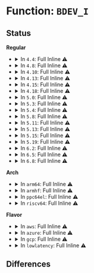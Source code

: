 # Function: <code>BDEV_I</code>

## Status
<b>Regular</b>
<ul>
<li>
<details>
<summary>In <code>4.4</code>: Full Inline ⚠️</summary>

**Collision:** Unique Static

**Inline:** Full

**Transformation:** False

**Instances:**

```
In fs/block_dev.c (ffffffff81247246)
Location: fs/block_dev.c:42
Inline: True
Inline callers:
  - fs/block_dev.c:bdev_i_callback
```
</details>
</li>
<li>
<details>
<summary>In <code>4.8</code>: Full Inline ⚠️</summary>

**Collision:** Unique Static

**Inline:** Full

**Transformation:** False

**Instances:**

```
In fs/block_dev.c (ffffffff8126fac6)
Location: fs/block_dev.c:43
Inline: True
Inline callers:
  - fs/block_dev.c:bdev_i_callback
```
</details>
</li>
<li>
<details>
<summary>In <code>4.10</code>: Full Inline ⚠️</summary>

**Collision:** Unique Static

**Inline:** Full

**Transformation:** False

**Instances:**

```
In fs/block_dev.c (ffffffff81282cc6)
Location: fs/block_dev.c:45
Inline: True
Inline callers:
  - fs/block_dev.c:bdev_i_callback
```
</details>
</li>
<li>
<details>
<summary>In <code>4.13</code>: Full Inline ⚠️</summary>

**Collision:** Unique Static

**Inline:** Full

**Transformation:** False

**Instances:**

```
In fs/block_dev.c (ffffffff81290636)
Location: fs/block_dev.c:46
Inline: True
Inline callers:
  - fs/block_dev.c:bdev_i_callback
```
</details>
</li>
<li>
<details>
<summary>In <code>4.15</code>: Full Inline ⚠️</summary>

**Collision:** Unique Static

**Inline:** Full

**Transformation:** False

**Instances:**

```
In fs/block_dev.c (ffffffff812b32f6)
Location: fs/block_dev.c:46
Inline: True
Inline callers:
  - fs/block_dev.c:bdev_i_callback
```
</details>
</li>
<li>
<details>
<summary>In <code>4.18</code>: Full Inline ⚠️</summary>

**Collision:** Unique Static

**Inline:** Full

**Transformation:** False

**Instances:**

```
In fs/block_dev.c (ffffffff812dde63)
Location: fs/block_dev.c:46
Inline: True
Inline callers:
  - fs/block_dev.c:iterate_bdevs
  - fs/block_dev.c:blkdev_fallocate
  - fs/block_dev.c:blkdev_releasepage
  - fs/block_dev.c:block_ioctl
  - fs/block_dev.c:blkdev_close
  - fs/block_dev.c:bdget
  - fs/block_dev.c:bdev_set
  - fs/block_dev.c:bdev_test
  - fs/block_dev.c:bdev_evict_inode
  - fs/block_dev.c:bdev_i_callback
  - fs/block_dev.c:blkdev_fsync
  - fs/block_dev.c:blkdev_direct_IO
  - fs/block_dev.c:__blkdev_direct_IO_simple
```
</details>
</li>
<li>
<details>
<summary>In <code>5.0</code>: Full Inline ⚠️</summary>

**Collision:** Unique Static

**Inline:** Full

**Transformation:** False

**Instances:**

```
In fs/block_dev.c (ffffffff812f3453)
Location: fs/block_dev.c:46
Inline: True
Inline callers:
  - fs/block_dev.c:iterate_bdevs
  - fs/block_dev.c:blkdev_fallocate
  - fs/block_dev.c:blkdev_releasepage
  - fs/block_dev.c:block_ioctl
  - fs/block_dev.c:blkdev_close
  - fs/block_dev.c:bdget
  - fs/block_dev.c:bdev_set
  - fs/block_dev.c:bdev_test
  - fs/block_dev.c:bdev_evict_inode
  - fs/block_dev.c:bdev_i_callback
  - fs/block_dev.c:blkdev_fsync
  - fs/block_dev.c:blkdev_direct_IO
  - fs/block_dev.c:__blkdev_direct_IO_simple
```
</details>
</li>
<li>
<details>
<summary>In <code>5.3</code>: Full Inline ⚠️</summary>

**Collision:** Unique Static

**Inline:** Full

**Transformation:** False

**Instances:**

```
In fs/block_dev.c (ffffffff81314eca)
Location: fs/block_dev.c:46
Inline: True
Inline callers:
  - fs/block_dev.c:iterate_bdevs
  - fs/block_dev.c:blkdev_fallocate
  - fs/block_dev.c:blkdev_releasepage
  - fs/block_dev.c:block_ioctl
  - fs/block_dev.c:blkdev_close
  - fs/block_dev.c:bdget
  - fs/block_dev.c:bdev_set
  - fs/block_dev.c:bdev_test
  - fs/block_dev.c:bdev_evict_inode
  - fs/block_dev.c:bdev_free_inode
  - fs/block_dev.c:blkdev_fsync
  - fs/block_dev.c:__blkdev_direct_IO
  - fs/block_dev.c:blkdev_iopoll
  - fs/block_dev.c:__blkdev_direct_IO_simple
  - fs/block_dev.c:blkdev_get_block
```
</details>
</li>
<li>
<details>
<summary>In <code>5.4</code>: Full Inline ⚠️</summary>

**Collision:** Unique Static

**Inline:** Full

**Transformation:** False

**Instances:**

```
In fs/block_dev.c (ffffffff81327d6a)
Location: fs/block_dev.c:46
Inline: True
Inline callers:
  - fs/block_dev.c:iterate_bdevs
  - fs/block_dev.c:blkdev_fallocate
  - fs/block_dev.c:blkdev_releasepage
  - fs/block_dev.c:block_ioctl
  - fs/block_dev.c:blkdev_close
  - fs/block_dev.c:bdget
  - fs/block_dev.c:bdev_set
  - fs/block_dev.c:bdev_test
  - fs/block_dev.c:bdev_evict_inode
  - fs/block_dev.c:bdev_free_inode
  - fs/block_dev.c:blkdev_fsync
  - fs/block_dev.c:__blkdev_direct_IO
  - fs/block_dev.c:blkdev_iopoll
  - fs/block_dev.c:__blkdev_direct_IO_simple
  - fs/block_dev.c:blkdev_get_block
```
</details>
</li>
<li>
<details>
<summary>In <code>5.8</code>: Full Inline ⚠️</summary>

**Collision:** Unique Static

**Inline:** Full

**Transformation:** False

**Instances:**

```
In fs/block_dev.c (ffffffff81361aba)
Location: fs/block_dev.c:46
Inline: True
Inline callers:
  - fs/block_dev.c:iterate_bdevs
  - fs/block_dev.c:blkdev_fallocate
  - fs/block_dev.c:blkdev_releasepage
  - fs/block_dev.c:blkdev_write_iter
  - fs/block_dev.c:block_ioctl
  - fs/block_dev.c:blkdev_close
  - fs/block_dev.c:bdget
  - fs/block_dev.c:bdev_set
  - fs/block_dev.c:bdev_test
  - fs/block_dev.c:bdev_evict_inode
  - fs/block_dev.c:bdev_free_inode
  - fs/block_dev.c:blkdev_fsync
  - fs/block_dev.c:__blkdev_direct_IO
  - fs/block_dev.c:blkdev_iopoll
  - fs/block_dev.c:__blkdev_direct_IO_simple
  - fs/block_dev.c:blkdev_get_block
```
</details>
</li>
<li>
<details>
<summary>In <code>5.11</code>: Full Inline ⚠️</summary>

**Collision:** Unique Static

**Inline:** Full

**Transformation:** False

**Instances:**

```
In fs/block_dev.c (ffffffff8136ed5a)
Location: fs/block_dev.c:46
Inline: True
Inline callers:
  - fs/block_dev.c:iterate_bdevs
  - fs/block_dev.c:blkdev_fallocate
  - fs/block_dev.c:blkdev_releasepage
  - fs/block_dev.c:blkdev_write_iter
  - fs/block_dev.c:block_ioctl
  - fs/block_dev.c:blkdev_close
  - fs/block_dev.c:blkdev_get_no_open
  - fs/block_dev.c:blkdev_get_no_open
  - fs/block_dev.c:bdev_alloc
  - fs/block_dev.c:bdev_evict_inode
  - fs/block_dev.c:bdev_free_inode
  - fs/block_dev.c:bdev_free_inode
  - fs/block_dev.c:blkdev_fsync
  - fs/block_dev.c:__blkdev_direct_IO
  - fs/block_dev.c:blkdev_iopoll
  - fs/block_dev.c:__blkdev_direct_IO_simple
  - fs/block_dev.c:blkdev_get_block
```
</details>
</li>
<li>
<details>
<summary>In <code>5.13</code>: Full Inline ⚠️</summary>

**Collision:** Unique Static

**Inline:** Full

**Transformation:** False

**Instances:**

```
In fs/block_dev.c (ffffffff813756ca)
Location: fs/block_dev.c:46
Inline: True
Inline callers:
  - fs/block_dev.c:iterate_bdevs
  - fs/block_dev.c:blkdev_fallocate
  - fs/block_dev.c:blkdev_releasepage
  - fs/block_dev.c:blkdev_write_iter
  - fs/block_dev.c:block_ioctl
  - fs/block_dev.c:blkdev_close
  - fs/block_dev.c:blkdev_get_no_open
  - fs/block_dev.c:blkdev_get_no_open
  - fs/block_dev.c:bdev_alloc
  - fs/block_dev.c:bdev_evict_inode
  - fs/block_dev.c:bdev_free_inode
  - fs/block_dev.c:bdev_free_inode
  - fs/block_dev.c:blkdev_fsync
  - fs/block_dev.c:__blkdev_direct_IO
  - fs/block_dev.c:blkdev_iopoll
  - fs/block_dev.c:__blkdev_direct_IO_simple
  - fs/block_dev.c:blkdev_get_block
```
</details>
</li>
<li>
<details>
<summary>In <code>5.15</code>: Full Inline ⚠️</summary>

**Collision:** Unique Static

**Inline:** Full

**Transformation:** False

**Instances:**

```
In block/bdev.c (ffffffff815c512c)
Location: block/bdev.c:37
Inline: True
Inline callers:
  - block/bdev.c:iterate_bdevs
  - block/bdev.c:blkdev_get_no_open
  - block/bdev.c:bdev_alloc
  - block/bdev.c:bdev_free_inode
  - block/bdev.c:bdev_free_inode
```
</details>
</li>
<li>
<details>
<summary>In <code>5.19</code>: Full Inline ⚠️</summary>

**Collision:** Unique Static

**Inline:** Full

**Transformation:** False

**Instances:**

```
In block/bdev.c (ffffffff8166e420)
Location: block/bdev.c:37
Inline: True
Inline callers:
  - block/bdev.c:bdev_free_inode
```
</details>
</li>
<li>
<details>
<summary>In <code>6.2</code>: Full Inline ⚠️</summary>

**Collision:** Unique Static

**Inline:** Full

**Transformation:** False

**Instances:**

```
In block/bdev.c (ffffffff81729600)
Location: block/bdev.c:38
Inline: True
Inline callers:
  - block/bdev.c:bdev_free_inode
```
</details>
</li>
<li>
<details>
<summary>In <code>6.5</code>: Full Inline ⚠️</summary>

**Collision:** Unique Static

**Inline:** Full

**Transformation:** False

**Instances:**

```
In block/bdev.c (ffffffff8176596c)
Location: block/bdev.c:38
Inline: True
Inline callers:
  - block/bdev.c:bdev_free_inode
```
</details>
</li>
<li>
<details>
<summary>In <code>6.8</code>: Full Inline ⚠️</summary>

**Collision:** Unique Static

**Inline:** Full

**Transformation:** False

**Instances:**

```
In block/bdev.c (ffffffff817a756c)
Location: block/bdev.c:41
Inline: True
Inline callers:
  - block/bdev.c:bdev_free_inode
```
</details>
</li>
</ul>
<b>Arch</b>
<ul>
<li>
<details>
<summary>In <code>arm64</code>: Full Inline ⚠️</summary>

**Collision:** Unique Static

**Inline:** Full

**Transformation:** False

**Instances:**

```
In fs/block_dev.c (ffff8000103e2d3c)
Location: fs/block_dev.c:46
Inline: True
Inline callers:
  - fs/block_dev.c:iterate_bdevs
  - fs/block_dev.c:blkdev_fallocate
  - fs/block_dev.c:blkdev_releasepage
  - fs/block_dev.c:block_ioctl
  - fs/block_dev.c:blkdev_close
  - fs/block_dev.c:bdget
  - fs/block_dev.c:bdev_set
  - fs/block_dev.c:bdev_test
  - fs/block_dev.c:bdev_evict_inode
  - fs/block_dev.c:bdev_free_inode
  - fs/block_dev.c:blkdev_fsync
  - fs/block_dev.c:blkdev_direct_IO
  - fs/block_dev.c:blkdev_iopoll
  - fs/block_dev.c:__blkdev_direct_IO_simple
  - fs/block_dev.c:blkdev_get_block
```
</details>
</li>
<li>
<details>
<summary>In <code>armhf</code>: Full Inline ⚠️</summary>

**Collision:** Unique Static

**Inline:** Full

**Transformation:** False

**Instances:**

```
In fs/block_dev.c (c05baeb0)
Location: fs/block_dev.c:46
Inline: True
Inline callers:
  - fs/block_dev.c:iterate_bdevs
  - fs/block_dev.c:blkdev_fallocate
  - fs/block_dev.c:blkdev_releasepage
  - fs/block_dev.c:block_ioctl
  - fs/block_dev.c:blkdev_close
  - fs/block_dev.c:bdget
  - fs/block_dev.c:bdev_set
  - fs/block_dev.c:bdev_test
  - fs/block_dev.c:bdev_evict_inode
  - fs/block_dev.c:bdev_free_inode
  - fs/block_dev.c:blkdev_fsync
  - fs/block_dev.c:__blkdev_direct_IO
  - fs/block_dev.c:blkdev_iopoll
  - fs/block_dev.c:__blkdev_direct_IO_simple
  - fs/block_dev.c:blkdev_get_block
```
</details>
</li>
<li>
<details>
<summary>In <code>ppc64el</code>: Full Inline ⚠️</summary>

**Collision:** Unique Static

**Inline:** Full

**Transformation:** False

**Instances:**

```
In fs/block_dev.c (c0000000004e8c2c)
Location: fs/block_dev.c:46
Inline: True
Inline callers:
  - fs/block_dev.c:iterate_bdevs
  - fs/block_dev.c:blkdev_fallocate
  - fs/block_dev.c:blkdev_releasepage
  - fs/block_dev.c:block_ioctl
  - fs/block_dev.c:blkdev_close
  - fs/block_dev.c:bdget
  - fs/block_dev.c:bdev_set
  - fs/block_dev.c:bdev_test
  - fs/block_dev.c:bdev_evict_inode
  - fs/block_dev.c:bdev_free_inode
  - fs/block_dev.c:blkdev_fsync
  - fs/block_dev.c:blkdev_direct_IO
  - fs/block_dev.c:blkdev_iopoll
  - fs/block_dev.c:__blkdev_direct_IO_simple
  - fs/block_dev.c:blkdev_get_block
```
</details>
</li>
<li>
<details>
<summary>In <code>riscv64</code>: Full Inline ⚠️</summary>

**Collision:** Unique Static

**Inline:** Full

**Transformation:** False

**Instances:**

```
In fs/block_dev.c (ffffffe00029919c)
Location: fs/block_dev.c:46
Inline: True
Inline callers:
  - fs/block_dev.c:iterate_bdevs
  - fs/block_dev.c:blkdev_fallocate
  - fs/block_dev.c:blkdev_releasepage
  - fs/block_dev.c:block_ioctl
  - fs/block_dev.c:blkdev_close
  - fs/block_dev.c:bdget
  - fs/block_dev.c:bdev_set
  - fs/block_dev.c:bdev_test
  - fs/block_dev.c:bdev_evict_inode
  - fs/block_dev.c:bdev_free_inode
  - fs/block_dev.c:blkdev_fsync
  - fs/block_dev.c:blkdev_direct_IO
  - fs/block_dev.c:blkdev_iopoll
  - fs/block_dev.c:__blkdev_direct_IO_simple
  - fs/block_dev.c:blkdev_get_block
```
</details>
</li>
</ul>
<b>Flavor</b>
<ul>
<li>
<details>
<summary>In <code>aws</code>: Full Inline ⚠️</summary>

**Collision:** Unique Static

**Inline:** Full

**Transformation:** False

**Instances:**

```
In fs/block_dev.c (ffffffff8132034a)
Location: fs/block_dev.c:46
Inline: True
Inline callers:
  - fs/block_dev.c:iterate_bdevs
  - fs/block_dev.c:blkdev_fallocate
  - fs/block_dev.c:blkdev_releasepage
  - fs/block_dev.c:block_ioctl
  - fs/block_dev.c:blkdev_close
  - fs/block_dev.c:bdget
  - fs/block_dev.c:bdev_set
  - fs/block_dev.c:bdev_test
  - fs/block_dev.c:bdev_evict_inode
  - fs/block_dev.c:bdev_free_inode
  - fs/block_dev.c:blkdev_fsync
  - fs/block_dev.c:__blkdev_direct_IO
  - fs/block_dev.c:blkdev_iopoll
  - fs/block_dev.c:__blkdev_direct_IO_simple
  - fs/block_dev.c:blkdev_get_block
```
</details>
</li>
<li>
<details>
<summary>In <code>azure</code>: Full Inline ⚠️</summary>

**Collision:** Unique Static

**Inline:** Full

**Transformation:** False

**Instances:**

```
In fs/block_dev.c (ffffffff81310eea)
Location: fs/block_dev.c:46
Inline: True
Inline callers:
  - fs/block_dev.c:iterate_bdevs
  - fs/block_dev.c:blkdev_fallocate
  - fs/block_dev.c:blkdev_releasepage
  - fs/block_dev.c:block_ioctl
  - fs/block_dev.c:blkdev_close
  - fs/block_dev.c:bdget
  - fs/block_dev.c:bdev_set
  - fs/block_dev.c:bdev_test
  - fs/block_dev.c:bdev_evict_inode
  - fs/block_dev.c:bdev_free_inode
  - fs/block_dev.c:blkdev_fsync
  - fs/block_dev.c:__blkdev_direct_IO
  - fs/block_dev.c:blkdev_iopoll
  - fs/block_dev.c:__blkdev_direct_IO_simple
  - fs/block_dev.c:blkdev_get_block
```
</details>
</li>
<li>
<details>
<summary>In <code>gcp</code>: Full Inline ⚠️</summary>

**Collision:** Unique Static

**Inline:** Full

**Transformation:** False

**Instances:**

```
In fs/block_dev.c (ffffffff8131de1a)
Location: fs/block_dev.c:46
Inline: True
Inline callers:
  - fs/block_dev.c:iterate_bdevs
  - fs/block_dev.c:blkdev_fallocate
  - fs/block_dev.c:blkdev_releasepage
  - fs/block_dev.c:block_ioctl
  - fs/block_dev.c:blkdev_close
  - fs/block_dev.c:bdget
  - fs/block_dev.c:bdev_set
  - fs/block_dev.c:bdev_test
  - fs/block_dev.c:bdev_evict_inode
  - fs/block_dev.c:bdev_free_inode
  - fs/block_dev.c:blkdev_fsync
  - fs/block_dev.c:__blkdev_direct_IO
  - fs/block_dev.c:blkdev_iopoll
  - fs/block_dev.c:__blkdev_direct_IO_simple
  - fs/block_dev.c:blkdev_get_block
```
</details>
</li>
<li>
<details>
<summary>In <code>lowlatency</code>: Full Inline ⚠️</summary>

**Collision:** Unique Static

**Inline:** Full

**Transformation:** False

**Instances:**

```
In fs/block_dev.c (ffffffff8132fb16)
Location: fs/block_dev.c:46
Inline: True
Inline callers:
  - fs/block_dev.c:iterate_bdevs
  - fs/block_dev.c:blkdev_fallocate
  - fs/block_dev.c:blkdev_releasepage
  - fs/block_dev.c:block_ioctl
  - fs/block_dev.c:blkdev_close
  - fs/block_dev.c:bdget
  - fs/block_dev.c:bdev_set
  - fs/block_dev.c:bdev_test
  - fs/block_dev.c:bdev_evict_inode
  - fs/block_dev.c:bdev_free_inode
  - fs/block_dev.c:blkdev_fsync
  - fs/block_dev.c:__blkdev_direct_IO
  - fs/block_dev.c:blkdev_iopoll
  - fs/block_dev.c:__blkdev_direct_IO_simple
  - fs/block_dev.c:blkdev_get_block
```
</details>
</li>
</ul>

## Differences
